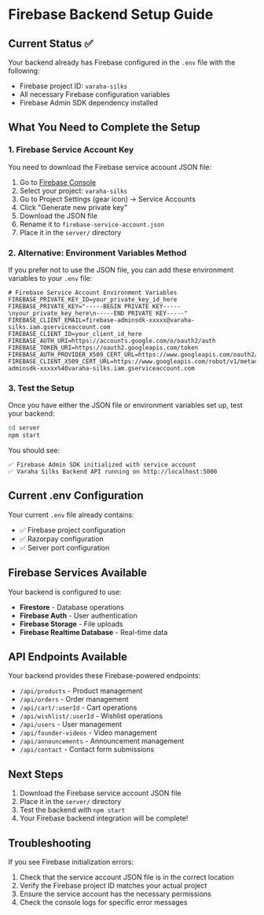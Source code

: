 # Firebase Backend Setup Guide

## Current Status ✅
Your backend already has Firebase configured in the `.env` file with the following:
- Firebase project ID: `varaha-silks`
- All necessary Firebase configuration variables
- Firebase Admin SDK dependency installed

## What You Need to Complete the Setup

### 1. Firebase Service Account Key
You need to download the Firebase service account JSON file:

1. Go to [Firebase Console](https://console.firebase.google.com/)
2. Select your project: `varaha-silks`
3. Go to Project Settings (gear icon) → Service Accounts
4. Click "Generate new private key"
5. Download the JSON file
6. Rename it to `firebase-service-account.json`
7. Place it in the `server/` directory

### 2. Alternative: Environment Variables Method
If you prefer not to use the JSON file, you can add these environment variables to your `.env` file:

```env
# Firebase Service Account Environment Variables
FIREBASE_PRIVATE_KEY_ID=your_private_key_id_here
FIREBASE_PRIVATE_KEY="-----BEGIN PRIVATE KEY-----\nyour_private_key_here\n-----END PRIVATE KEY-----"
FIREBASE_CLIENT_EMAIL=firebase-adminsdk-xxxxx@varaha-silks.iam.gserviceaccount.com
FIREBASE_CLIENT_ID=your_client_id_here
FIREBASE_AUTH_URI=https://accounts.google.com/o/oauth2/auth
FIREBASE_TOKEN_URI=https://oauth2.googleapis.com/token
FIREBASE_AUTH_PROVIDER_X509_CERT_URL=https://www.googleapis.com/oauth2/v1/certs
FIREBASE_CLIENT_X509_CERT_URL=https://www.googleapis.com/robot/v1/metadata/x509/firebase-adminsdk-xxxxx%40varaha-silks.iam.gserviceaccount.com
```

### 3. Test the Setup
Once you have either the JSON file or environment variables set up, test your backend:

```bash
cd server
npm start
```

You should see:
```
✅ Firebase Admin SDK initialized with service account
✅ Varaha Silks Backend API running on http://localhost:5000
```

## Current .env Configuration
Your current `.env` file already contains:
- ✅ Firebase project configuration
- ✅ Razorpay configuration
- ✅ Server port configuration

## Firebase Services Available
Your backend is configured to use:
- **Firestore** - Database operations
- **Firebase Auth** - User authentication
- **Firebase Storage** - File uploads
- **Firebase Realtime Database** - Real-time data

## API Endpoints Available
Your backend provides these Firebase-powered endpoints:
- `/api/products` - Product management
- `/api/orders` - Order management
- `/api/cart/:userId` - Cart operations
- `/api/wishlist/:userId` - Wishlist operations
- `/api/users` - User management
- `/api/founder-videos` - Video management
- `/api/announcements` - Announcement management
- `/api/contact` - Contact form submissions

## Next Steps
1. Download the Firebase service account JSON file
2. Place it in the `server/` directory
3. Test the backend with `npm start`
4. Your Firebase backend integration will be complete!

## Troubleshooting
If you see Firebase initialization errors:
1. Check that the service account JSON file is in the correct location
2. Verify the Firebase project ID matches your actual project
3. Ensure the service account has the necessary permissions
4. Check the console logs for specific error messages
